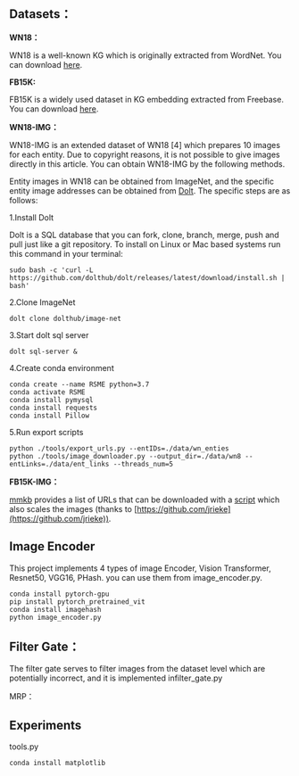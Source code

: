 ## Datasets：

**WN18：**

WN18 is a well-known KG which is originally extracted from WordNet. You can download [here](https://github.com/DeepGraphLearning/KnowledgeGraphEmbedding/tree/master/data/wn18).

**FB15K:**

FB15K is a widely used dataset in KG embedding extracted from Freebase. You can download [here](https://github.com/DeepGraphLearning/KnowledgeGraphEmbedding/tree/master/data/FB15k).

**WN18-IMG：**

WN18-IMG is an extended dataset of WN18 [4] which prepares 10 images for each entity. Due to copyright reasons, it is not possible to give images directly in this article. You can obtain WN18-IMG by the following methods.

Entity images in WN18 can be obtained from ImageNet, and the specific entity image addresses can be obtained from [Dolt](https://github.com/dolthub/dolt). The specific steps are as follows:

1.Install Dolt

Dolt is a SQL database that you can fork, clone, branch, merge, push and pull just like a git repository. To install on Linux or Mac based systems run this command in your terminal:

```/
sudo bash -c 'curl -L https://github.com/dolthub/dolt/releases/latest/download/install.sh | bash'
```

2.Clone ImageNet

```
dolt clone dolthub/image-net
```

3.Start dolt sql server  

```
dolt sql-server &
```

4.Create conda environment

```/
conda create --name RSME python=3.7
conda activate RSME
conda install pymysql
conda install requests
conda install Pillow

```

5.Run export scripts

```/
python ./tools/export_urls.py --entIDs=./data/wn_enties 
python ./tools/image_downloader.py --output_dir=./data/wn8 --entLinks=./data/ent_links --threads_num=5
```


**FB15K-IMG：**

[mmkb](https://github.com/mniepert/mmkb) provides a list of URLs that can be downloaded with a [script](https://github.com/mniepert/mmkb/blob/master/download-images.py) which also scales the images (thanks to [https://github.com/jrieke](https://github.com/jrieke)).


## Image Encoder
This project implements 4 types of image Encoder, Vision Transformer, Resnet50, VGG16, PHash. you can use them from image_encoder.py.
```/
conda install pytorch-gpu
pip install pytorch_pretrained_vit
conda install imagehash
python image_encoder.py
```

## Filter Gate：

The filter gate serves to filter images from the dataset level which are potentially incorrect, and it is implemented infilter_gate.py


MRP：

## Experiments

tools.py


```/
conda install matplotlib
```
